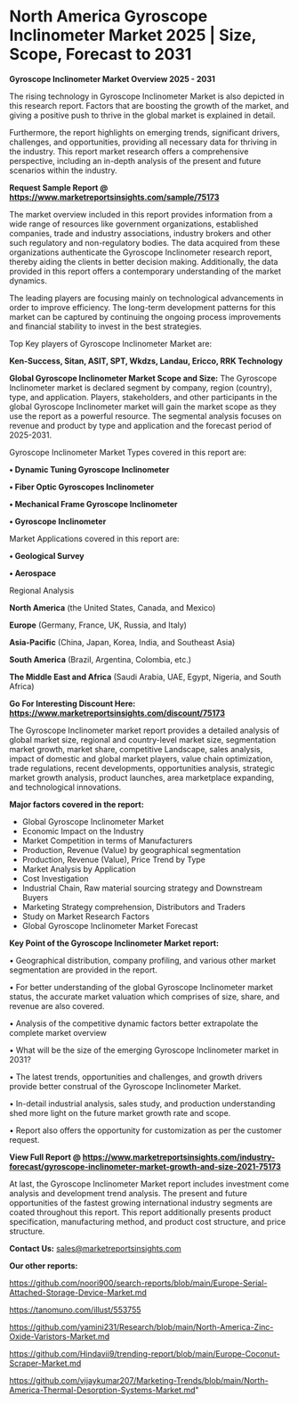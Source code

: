 # North America Gyroscope Inclinometer Market 2025 | Size, Scope, Forecast to 2031

<Strong> Gyroscope Inclinometer Market Overview 2025 - 2031</strong>

The rising technology in Gyroscope Inclinometer Market is also depicted in this research report. Factors that are boosting the growth of the market, and giving a positive push to thrive in the global market is explained in detail.

Furthermore, the report highlights on emerging trends, significant drivers, challenges, and opportunities, providing all necessary data for thriving in the industry. This report market research offers a comprehensive perspective, including an in-depth analysis of the present and future scenarios within the industry.

<strong>Request Sample Report @ <a href=https://www.marketreportsinsights.com/sample/75173>https://www.marketreportsinsights.com/sample/75173</a></strong>

The market overview included in this report provides information from a wide range of resources like government organizations, established companies, trade and industry associations, industry brokers and other such regulatory and non-regulatory bodies. The data acquired from these organizations authenticate the Gyroscope Inclinometer research report, thereby aiding the clients in better decision making. Additionally, the data provided in this report offers a contemporary understanding of the market dynamics.

The leading players are focusing mainly on technological advancements in order to improve efficiency. The long-term development patterns for this market can be captured by continuing the ongoing process improvements and financial stability to invest in the best strategies.

Top Key players of Gyroscope Inclinometer Market are:

<strong>Ken-Success, Sitan, ASIT, SPT, Wkdzs, Landau, Ericco, RRK Technology</strong>

<strong><b>Global Gyroscope Inclinometer Market Scope and Size:</b></strong>
The Gyroscope Inclinometer market is declared segment by company, region (country), type, and application. Players, stakeholders, and other participants in the global Gyroscope Inclinometer market will gain the market scope as they use the report as a powerful resource. The segmental analysis focuses on revenue and product by type and application and the forecast period of 2025-2031.

Gyroscope Inclinometer Market Types covered in this report are:

<strong>• Dynamic Tuning Gyroscope Inclinometer

• Fiber Optic Gyroscopes Inclinometer

• Mechanical Frame Gyroscope Inclinometer

• Gyroscope Inclinometer</strong>

Market Applications covered in this report are:

<strong>• Geological Survey

• Aerospace</strong> 

Regional Analysis

<strong>North America</strong> (the United States, Canada, and Mexico)

<strong>Europe</strong> (Germany, France, UK, Russia, and Italy)

<strong>Asia-Pacific</strong> (China, Japan, Korea, India, and Southeast Asia)

<strong>South America</strong> (Brazil, Argentina, Colombia, etc.)

<strong>The Middle East and Africa</strong> (Saudi Arabia, UAE, Egypt, Nigeria, and South Africa)

<strong>Go For Interesting Discount Here: <a href=https://www.marketreportsinsights.com/discount/75173>https://www.marketreportsinsights.com/discount/75173</a></strong>

The Gyroscope Inclinometer market report provides a detailed analysis of global market size, regional and country-level market size, segmentation market growth, market share, competitive Landscape, sales analysis, impact of domestic and global market players, value chain optimization, trade regulations, recent developments, opportunities analysis, strategic market growth analysis, product launches, area marketplace expanding, and technological innovations.

<strong><b>Major factors covered in the report:</b></strong>
<ul>
  <li>Global Gyroscope Inclinometer Market </li>
  <li>Economic Impact on the Industry</li>
  <li>Market Competition in terms of Manufacturers</li>
  <li>Production, Revenue (Value) by geographical segmentation</li>
  <li>Production, Revenue (Value), Price Trend by Type</li>
  <li>Market Analysis by Application</li>
  <li>Cost Investigation</li>
  <li>Industrial Chain, Raw material sourcing strategy and Downstream Buyers</li>
  <li>Marketing Strategy comprehension, Distributors and Traders</li>
  <li>Study on Market Research Factors</li>
  <li>Global Gyroscope Inclinometer Market Forecast</li>
</ul>

<strong><b>Key Point of the Gyroscope Inclinometer Market report:</b></strong>

• Geographical distribution, company profiling, and various other market segmentation are provided in the report.

• For better understanding of the global Gyroscope Inclinometer market status, the accurate market valuation which comprises of size, share, and revenue are also covered.

• Analysis of the competitive dynamic factors better extrapolate the complete market overview

• What will be the size of the emerging Gyroscope Inclinometer market in 2031?

• The latest trends, opportunities and challenges, and growth drivers provide better construal of the Gyroscope Inclinometer Market.

• In-detail industrial analysis, sales study, and production understanding shed more light on the future market growth rate and scope.

• Report also offers the opportunity for customization as per the customer request.

<strong><b>View Full Report @ <a href=https://www.marketreportsinsights.com/industry-forecast/gyroscope-inclinometer-market-growth-and-size-2021-75173>https://www.marketreportsinsights.com/industry-forecast/gyroscope-inclinometer-market-growth-and-size-2021-75173</a></b></strong>


At last, the Gyroscope Inclinometer Market report includes investment come analysis and development trend analysis. The present and future opportunities of the fastest growing international industry segments are coated throughout this report. This report additionally presents product specification, manufacturing method, and product cost structure, and price structure.

<strong>Contact Us:</strong>
sales@marketreportsinsights.com

<strong>Our other reports:</strong>

<a href=https://github.com/noori900/search-reports/blob/main/Europe-Serial-Attached-Storage-Device-Market.md>https://github.com/noori900/search-reports/blob/main/Europe-Serial-Attached-Storage-Device-Market.md</a>

<a href=https://tanomuno.com/illust/553755>https://tanomuno.com/illust/553755</a>

<a href=https://github.com/yamini231/Research/blob/main/North-America-Zinc-Oxide-Varistors-Market.md>https://github.com/yamini231/Research/blob/main/North-America-Zinc-Oxide-Varistors-Market.md</a>

<a href=https://github.com/Hindavii9/trending-report/blob/main/Europe-Coconut-Scraper-Market.md>https://github.com/Hindavii9/trending-report/blob/main/Europe-Coconut-Scraper-Market.md</a>

<a href=https://github.com/vijaykumar207/Marketing-Trends/blob/main/North-America-Thermal-Desorption-Systems-Market.md>https://github.com/vijaykumar207/Marketing-Trends/blob/main/North-America-Thermal-Desorption-Systems-Market.md</a>"
